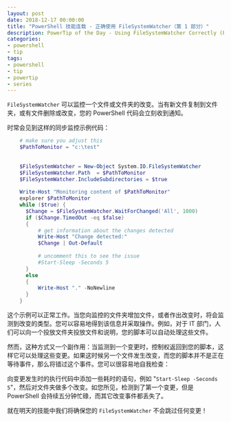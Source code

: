 ```yaml
---
layout: post
date: 2018-12-17 00:00:00
title: "PowerShell 技能连载 - 正确使用 FileSystemWatcher（第 1 部分）"
description: PowerTip of the Day - Using FileSystemWatcher Correctly (Part 1)
categories:
- powershell
- tip
tags:
- powershell
- tip
- powertip
- series
---
```

`FileSystemWatcher` 可以监控一个文件或文件夹的改变。当有新文件复制到文件夹，或有文件删除或改变，您的 PowerShell 代码会立刻收到通知。

时常会见到这样的同步监控示例代码：

```powershell
    # make sure you adjust this
    $PathToMonitor = "c:\test"
    
    
    $FileSystemWatcher = New-Object System.IO.FileSystemWatcher
    $FileSystemWatcher.Path  = $PathToMonitor
    $FileSystemWatcher.IncludeSubdirectories = $true
    
    Write-Host "Monitoring content of $PathToMonitor"
    explorer $PathToMonitor
    while ($true) {
      $Change = $FileSystemWatcher.WaitForChanged('All', 1000)
      if ($Change.TimedOut -eq $false)
      {
          # get information about the changes detected
          Write-Host "Change detected:"
          $Change | Out-Default
    
          # uncomment this to see the issue
          #Start-Sleep -Seconds 5
      }
      else
      {
          Write-Host "." -NoNewline
      }
    }
```

这个示例可以正常工作。当您向监控的文件夹增加文件，或者作出改变时，将会监测到改变的类型。您可以容易地得到该信息并采取操作。例如，对于 IT 部门，人们可以向一个投放文件夹投放文件和说明，您的脚本可以自动处理这些文件。

然而，这种方式又一个副作用：当监测到一个变更时，控制权返回到您的脚本，这样它可以处理这些变更。如果这时候另一个文件发生改变，而您的脚本并不是正在等待事件，那么将错过这个事件。您可以很容易地自我检查：

向变更发生时的执行代码中添加一些耗时的语句，例如 "`Start-Sleep -Seconds 5`"，然后对文件夹做多个改变。如您所见，检测到了第一个变更，但是 PowerShell 会持续五分钟忙碌，而其它改变事件都丢失了。

就在明天的技能中我们将确保您的 `FileSystemWatcher` 不会跳过任何变更！

<!--本文国际来源：[Using FileSystemWatcher Correctly (Part 1)](https://community.idera.com/database-tools/powershell/powertips/b/tips/posts/using-filesystemwatcher-correctly-part-1)-->
